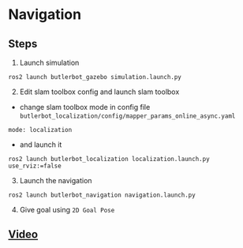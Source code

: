 # Navigation


## Steps

1) Launch simulation

```
ros2 launch butlerbot_gazebo simulation.launch.py
```

2) Edit slam toolbox config and launch slam toolbox

- change slam toolbox mode in config file `butlerbot_localization/config/mapper_params_online_async.yaml`

```
mode: localization
```

- and launch it
```
ros2 launch butlerbot_localization localization.launch.py use_rviz:=false
```

3) Launch the navigation
```
ros2 launch butlerbot_navigation navigation.launch.py
```

4) Give goal using `2D Goal Pose` 

## [Video](https://drive.google.com/file/d/1KVi663ozBQsKZ5WcuzwBk9A3OM_IcRl1/view?usp=drive_link)
